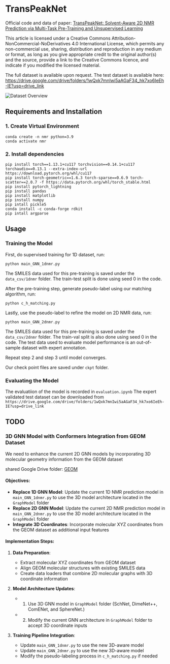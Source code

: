 # TransPeakNet
Official code and data of paper: [TransPeakNet: Solvent-Aware 2D NMR Prediction via Multi-Task Pre-Training and Unsupervised Learning](https://www.nature.com/articles/s42004-025-01455-9)

This article is licensed under a Creative Commons Attribution-NonCommercial-NoDerivatives 4.0 International License, which permits any non-commercial use, sharing, distribution and reproduction in any medium or format, as long as you give appropriate credit to the original author(s) and the source, provide a link to the Creative Commons licence, and indicate if you modified the licensed material.

The full dataset is available upon request. The test dataset is available here: https://drive.google.com/drive/folders/1wQxk7mnIwi5aAGaF34_hk7xo6IeEh-IE?usp=drive_link

![Dataset Overview](figures/figure1.png)



## Requirements and Installation
### 1. Create Virtual Environment
```
conda create -n nmr python=3.9 
conda activate nmr
```

### 2. Install dependencies
```
pip install torch==1.13.1+cu117 torchvision==0.14.1+cu117 torchaudio==0.13.1 --extra-index-url https://download.pytorch.org/whl/cu117
pip install torch-geometric==1.6.3 torch-sparse==0.6.9 torch-scatter==2.0.7 -f https://data.pytorch.org/whl/torch_stable.html
pip install pytorch_lightning 
pip install pandas 
pip install matplotlib
pip install numpy
pip intall pickle5
conda install -c conda-forge rdkit
pip intall argparse
```
## Usage
### Training the Model
First, do supervised training for 1D dataset, run: 
```
python main_GNN_1dnmr.py 
```
The SMILES data used for this pre-training is saved under the ```data_csv/1dnmr``` folder. The train-test split is done using seed 0 in the code.

After the pre-training step, generate pseudo-label using our matching algorithm, run:
```
python c_h_matching.py 
```
Lastly, use the pseudo-label to refine the model on 2D NMR data, run:
```
python main_GNN_2dnmr.py 
```
The SMILES data used for this pre-training is saved under the ```data_csv/2dnmr``` folder. The train-val split is also done using seed 0 in the code. The test data used to evaluate model performance is an out-of-sample dataset with expert annotation. 

Repeat step 2 and step 3 until model converges.

Our check point files are saved under ```ckpt``` folder.

### Evaluating the Model 
The evaluatiion of the model is recorded in ```evaluation.ipynb```
The expert validated test dataset can be downloaded from ```https://drive.google.com/drive/folders/1wQxk7mnIwi5aAGaF34_hk7xo6IeEh-IE?usp=drive_link```

## TODO

### 3D GNN Model with Conformers Integration from GEOM Dataset

We need to enhance the current 2D GNN models by incorporating 3D molecular geometry information from the GEOM dataset 

shared Google Drive folder: [GEOM](https://drive.google.com/drive/folders/11ejx1NOPgTSpsfIZibpsdj3-C8DXdVDB?usp=drive_link)

#### Objectives:
- **Replace 1D GNN Model**: Update the current 1D NMR prediction model in `main_GNN_1dnmr.py` to use the 3D model architecture located in the `GraphModel` folder
- **Replace 2D GNN Model**: Update the current 2D NMR prediction model in `main_GNN_2dnmr.py` to use the 3D model architecture located in the `GraphModel` folder
- **Integrate 3D Coordinates**: Incorporate molecular XYZ coordinates from the GEOM dataset as additional input features

#### Implementation Steps:
1. **Data Preparation**: 
   - Extract molecular XYZ coordinates from GEOM dataset
   - Align GEOM molecular structures with existing SMILES data
   - Create data loaders that combine 2D molecular graphs with 3D coordinate information

2. **Model Architecture Updates**:
   - 1. Use 3D GNN model in `GraphModel` folder (SchNet, DimeNet++, ComENet, and SphereNet.)
   - 2. Modify the current GNN architecture in `GraphModel` folder to accept 3D coordinate inputs


3. **Training Pipeline Integration**:
   - Update `main_GNN_1dnmr.py` to use the new 3D-aware model
   - Update `main_GNN_2dnmr.py` to use the new 3D-aware model
   - Modify the pseudo-labeling process in `c_h_matching.py` if needed


